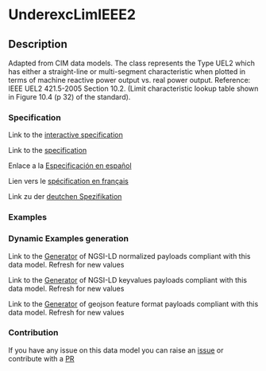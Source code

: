 # UnderexcLimIEEE2

## Description 

Adapted from CIM data models. The class represents the Type UEL2 which has either a straight-line or multi-segment characteristic when plotted in terms of machine reactive power output vs. real power output.  Reference: IEEE UEL2 421.5-2005 Section 10.2.  (Limit characteristic lookup table shown in Figure 10.4 (p 32) of the standard).
### Specification

Link to the [interactive specification](https://swagger.lab.fiware.org/?url=https://github.com/smart-data-models/dataModel.EnergyCIM/blob/master/UnderexcLimIEEE2/swagger.yaml)

Link to the [specification](https://github.com/smart-data-models/dataModel.EnergyCIM/blob/master/UnderexcLimIEEE2/doc/spec.md)

Enlace a la [Especificación en español](https://github.com/smart-data-models/dataModel.EnergyCIM/blob/master/UnderexcLimIEEE2/doc/spec_ES.md)

Lien vers le [spécification en français](https://github.com/smart-data-models/dataModel.EnergyCIM/blob/master/UnderexcLimIEEE2/doc/spec_FR.md)

Link zu der [deutchen Spezifikation](https://github.com/smart-data-models/dataModel.EnergyCIM/blob/master/UnderexcLimIEEE2/doc/spec_DE.md)
### Examples
### Dynamic Examples generation

Link to the [Generator](https://smartdatamodels.org/extra/ngsi-ld_generator_v0.92.php?schemaUrl=https://raw.githubusercontent.com/smart-data-models/dataModel.EnergyCIM/master/UnderexcLimIEEE2/schema.json&email=info@smartdatamodels.org) of NGSI-LD normalized payloads compliant with this data model. Refresh for new values

Link to the [Generator](https://smartdatamodels.org/extra/ngsi-ld_generator_keyvalues_v0.92.php?schemaUrl=https://raw.githubusercontent.com/smart-data-models/dataModel.EnergyCIM/master/UnderexcLimIEEE2/schema.json&email=info@smartdatamodels.org) of NGSI-LD keyvalues payloads compliant with this data model. Refresh for new values

Link to the [Generator](https://smartdatamodels.org/extra/geojson_features_generator_v1.0.php?schemaUrl=https://raw.githubusercontent.com/smart-data-models/dataModel.EnergyCIM/master/UnderexcLimIEEE2/schema.json&email=info@smartdatamodels.org) of geojson feature format payloads compliant with this data model. Refresh for new values
### Contribution

 If you have any issue on this data model you can raise an [issue](https://github.com/smart-data-models/dataModel.EnergyCIM/issues)  or contribute with a [PR](https://github.com/smart-data-models/dataModel.EnergyCIM/pulls)